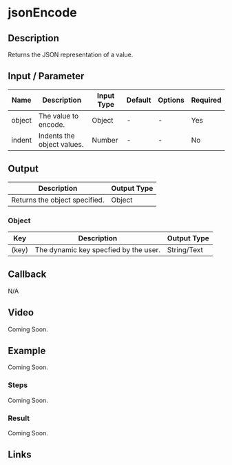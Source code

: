 # jsonEncode

## Description

Returns the JSON representation of a value.

## Input / Parameter

| Name | Description | Input Type | Default | Options | Required |
| ------ | ------ | ------ | ------ | ------ | ------ |
| object | The value to encode. | Object | - | - | Yes |
| indent | Indents the object values. | Number | - | - | No |

## Output

| Description | Output Type |
| ------ | ------ |
| Returns the object specified. | Object |

### Object

| Key | Description | Output Type |
| ------ | ------ | ------ |
| (key) | The dynamic key specfied by the user. | String/Text |

## Callback

N/A

## Video

Coming Soon.

<!-- Format: [![Video]({image-path}?raw=true)]({url-link}) -->

## Example

Coming Soon.

<!-- Share a scenario, like a user requirements. -->

### Steps

Coming Soon.

<!-- Show the steps and share some screenshots.

1. .....

Format: ![]({image-path}?raw=true) -->

### Result

Coming Soon.

<!-- Explain the output.

Format: ![]({image-path}?raw=true) -->

## Links